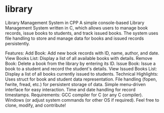 # library

Library Management System in CPP
A simple console-based Library Management System written in C, which allows users to manage book records, issue books to students, and track issued books. The system uses file handling to store and manage data for books and issued records persistently.

Features:
Add Book: Add new book records with ID, name, author, and date.
View Books List: Display a list of all available books with details.
Remove Book: Delete a book from the library by entering its ID.
Issue Book: Issue a book to a student and record the student's details.
View Issued Books List: Display a list of all books currently issued to students.
Technical Highlights:
Uses struct for book and student data representation.
File handling (fopen, fwrite, fread, etc.) for persistent storage of data.
Simple menu-driven interface for easy interaction.
Time and date handling for record timestamps.
Requirements:
GCC compiler for C (or any C compiler).
Windows (or adjust system commands for other OS if required).
Feel free to clone, modify, and contribute!
